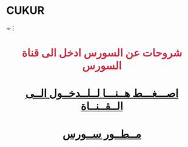 
# CUKUR

⌯︙

# <p align="center" style="color:#cb3349" > شروحات عن السورس ادخل الى قناة السورس

# <p align="center" style="color:#cb3349" > [اصـــغـــط هــنـــا لــلــدخــول الــى الــقــنــاة](https://telegram.me/cc_vv2) <br>

# <p align="center" style="color:#cb3349" > [مــطــور ســورس](https://telegram.me/Q_8OO) <br>
 

